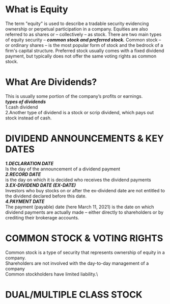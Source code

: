 # What is Equity

The term "equity" is used to describe a tradable security evidencing ownership or perpetual participation in a company.
Equities are also referred to as shares or – collectively – as stock.
There are two main types of equity security – ***common stock and preferred stock.***
Common stock – or ordinary shares – is the most popular form of stock and the bedrock of a firm's capital structure.
Preferred stock usually comes with a fixed dividend payment, but typically does not offer the same voting rights as common stock.

# What Are Dividends?

This is usually some portion of the company’s profits or earnings.<br>
***types of dividends*** <br>
1.cash dividend <br>
2.Another type of dividend is a stock or scrip dividend, which pays out stock instead of cash.<br>

# DIVIDEND ANNOUNCEMENTS & KEY DATES
***1.DECLARATION DATE***\
Is the day of the announcement of a dividend payment\
***2.RECORD DATE***\
is the day on which it is decided who receives the dividend payments\
***3.EX-DIVIDEND DATE (EX-DATE)***\
Investors who buy stocks on or after the ex-dividend date are not entitled to the dividend declared before this date.\
***4.PAYMENT DATE***\
The payment (payable) date (here March 11, 2021) is the date on which dividend payments are actually made – 
either directly to shareholders or by crediting their brokerage accounts. 
# COMMON STOCK & VOTING RIGHTS
Common stock is a type of security that represents ownership of equity in a company.\
Shareholders are not involved with the day-to-day management of a company\
Common stockholders have limited liability.\
# DUAL/MULTIPLE CLASS STOCK

